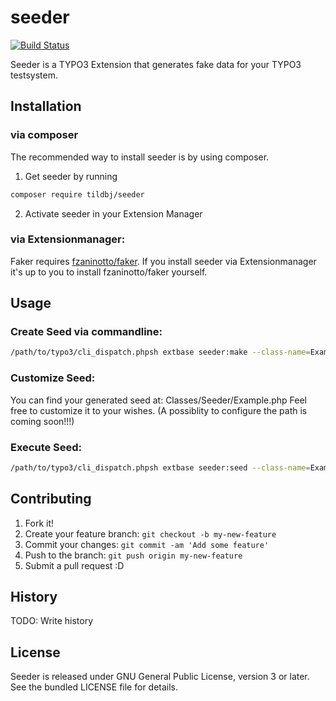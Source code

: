 # seeder
[![Build Status](https://travis-ci.org/TildBJ/seeder.svg?branch=develop)](https://travis-ci.org/TildBJ/seeder.svg)

Seeder is a TYPO3 Extension that generates fake data for your TYPO3 testsystem.

## Installation

### via composer

The recommended way to install seeder is by using composer.
1. Get seeder by running
```sh
composer require tildbj/seeder
```
2. Activate seeder in your Extension Manager

### via Extensionmanager:

Faker requires [fzaninotto/faker](https://packagist.org/packages/fzaninotto/faker).
If you install seeder via Extensionmanager it's up to you to install fzaninotto/faker yourself.

## Usage

### Create Seed via commandline:

```sh
/path/to/typo3/cli_dispatch.phpsh extbase seeder:make --class-name=Example --table-name=tx_myextension_domain_model_mymodel
```

### Customize Seed:

You can find your generated seed at: Classes/Seeder/Example.php
Feel free to customize it to your wishes. (A possiblity to configure the path is coming soon!!!)

### Execute Seed:

```sh
/path/to/typo3/cli_dispatch.phpsh extbase seeder:seed --class-name=Example
```

## Contributing

1. Fork it!
2. Create your feature branch: `git checkout -b my-new-feature`
3. Commit your changes: `git commit -am 'Add some feature'`
4. Push to the branch: `git push origin my-new-feature`
5. Submit a pull request :D

## History

TODO: Write history

## License

Seeder is released under GNU General Public License, version 3 or later. See the bundled LICENSE file for details.